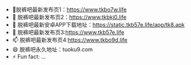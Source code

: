 - 👋脱裤吧最新发布页1：https://www.tkbo7w.life
- 👀 脱裤吧最新发布页2：https://www.tkbkj0.life
- 🌱 脱裤吧最新安卓APP下载地址：https://static.tkb57e.life/app/tk8.apk
- 💞️ 脱裤吧最新发布页3:https://www.tkb57e.life 
- 📫 脱裤吧最新发布页4:https://www.tkbo9d.life
- 😄 脱裤吧永久地址：tuoku9.com
- ⚡ Fun fact: ...

<!---
TKB-HUB/TKB-HUB is a ✨ special ✨ repository because its `README.md` (this file) appears on your GitHub profile.
You can click the Preview link to take a look at your changes.
--->
